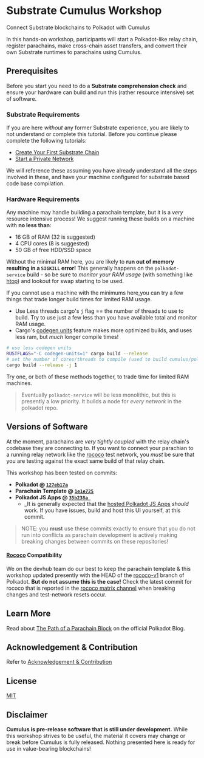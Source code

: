 # Substrate Cumulus Workshop

Connect Substrate blockchains to Polkadot with Cumulus

In this hands-on workshop, participants will start a Polkadot-like relay chain, register
parachains, make cross-chain asset transfers, and convert their own Substrate runtimes to
parachains using Cumulus.

## Prerequisites

Before you start you need to do a **Substrate comprehension check** and ensure your hardware
can build and run this (rather resource intensive) set of software.


### Substrate Requirements

If you are here _without_ any former Substrate experience, you are likely to not understand or
complete this tutorial. Before you continue please complete the following tutorials:

- [Create Your First Substrate Chain](https://substrate.dev/docs/en/tutorials/create-your-first-substrate-chain/)
- [Start a Private Network](https://substrate.dev/docs/en/tutorials/start-a-private-network/)

We will reference these assuming you have already understand all the steps involved in these,
and have your machine configured for substrate based code base compilation.

### Hardware Requirements

Any machine may handle building a parachain template, but it is a _very_ resource intensive process!
We suggest running these builds on a machine with **no less than**:
- 16 GB of RAM (32 is suggested)
- 4 CPU cores (8 is suggested)
- 50 GB of free HDD/SSD space

Without the minimal RAM here, you are likely to **run out of memory resulting in a `SIGKILL` error!**
This generally happens on the `polkadot-service` build - so be sure to *monitor your RAM usage*
(with something like [htop](https://htop.dev/)) and lookout for swap starting to be used.

If you cannot use a machine with the minimums here,you can try a few things that trade longer build
times for limited RAM usage.
- Use Less threads cargo's `j` flag == the number of threads to use to build.
  Try to use just a few less than you have available total and monitor RAM usage.
- Cargo's [codegen units](](https://doc.rust-lang.org/cargo/reference/profiles.html#codegen-units))
  feature makes more optimized builds, and uses less ram, but _much_ longer compile times!

```bash
# use less codegen units
RUSTFLAGS="-C codegen-units=1" cargo build --release
# set the number of cores/threads to compile (used to build cumulus/polkadot on rpi 3)
cargo build --release -j 1
```

Try one, or both of these methods together, to trade time for limited RAM machines.

> Eventually `polkadot-service` will be less monolithic, but this is presently a low priority.
> It builds a node for _every network_ in the polkadot repo.

## Versions of Software

At the moment, parachains are _very tightly coupled_ with the relay chain's codebase they are
connecting to. If you want to connect your parachian to a running relay network like the
[rococo](https://wiki.polkadot.network/docs/en/build-parachains-rococo) test network, you _must_
be sure that you are testing against the exact same build of that relay chain.

This workshop has been tested on commits:

- **Polkadot @ [`127eb17a`](https://github.com/paritytech/polkadot/commit/127eb17a25bbe2a9f2731ff11a65d7f8170f2373)**
- **Parachain Template @ [`1e1e725`](https://github.com/substrate-developer-hub/substrate-parachain-template/commit/1e1e7257e4429e8413f5a27940d4941d220317a7)**
- **Polkadot JS Apps @ [`35b238a `](https://github.com/polkadot-js/apps/commit/35b238a1bfb59a4c4e7488671a7261b54bf314c9)**
    - _It is generally expected that the [hosted Polkadot JS Apps](https://polkadot.js.org/apps/#/explorer)
      _should_ work. If you have issues, build and host this UI yourself, at this commit.

> NOTE: you **must** use these commits exactly to ensure that you do not run into conflicts as
> parachain development is actively making breaking changes between commits on these repositories!

#### [Rococo](https://wiki.polkadot.network/docs/en/build-parachains-rococo) Compatibility

We on the devhub team do our best to keep the parachain template & this workshop updated presently
with the HEAD of the [rococo-v1](https://github.com/paritytech/polkadot/commits/rococo-v1) branch
of Polkadot. **But do not assume this is the case!** Check the latest commit for rococo that is
reported in the [rococo matrix channel](https://matrix.to/#/#rococo:matrix.parity.io) when breaking
changes and test-network resets occur.

## Learn More

Read about [The Path of a Parachain Block](https://polkadot.network/the-path-of-a-parachain-block/) on the official
Polkadot Blog.

## Acknowledgement & Contribution

Refer to [Acknowledgement & Contribution](acknowledgement-contribution.md)

## License

[MIT](LICENCE)

## Disclaimer

**Cumulus is pre-release software that is still under development.** While this workshop strives to be useful, the material
it covers may change or break before Cumulus is fully released. Nothing presented here is ready for use in value-bearing
blockchains!
